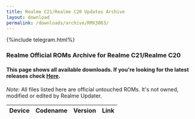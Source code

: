 ```yaml
---
title: Realme C21/Realme C20 Updates Archive
layout: download
permalink: /downloads/archive/RMX3063/
---
```


{%include telegram.html%}

<div class="col-12 mx-auto">
    <h3 class="title bg-light p-2 rounded">Realme Official ROMs Archive for Realme C21/Realme C20</h3>
    <h4>This page shows all available downloads. If you're looking for the latest releases check
        <a href="/downloads/latest/RMX3063/">Here</a>.</h4>
    <p><i>Note: </i>All files listed here are official untouched ROMs.
        It's not owned, modified or edited by Realme Updater.</p>
    <div class="table-responsive-md" id="table-wrapper">
        <table id="downloads" class="display dt-responsive compact table table-striped table-hover table-sm">
            <thead class="thead-dark">
                <tr>
                    <th>Device</th>
                    <th>Codename</th>
                    <th>Version</th>
                    <th>Link</th>
                </tr>
            </thead>
            <script>loadArchive("RMX3063")</script>
        </table>
    </div>
</div>